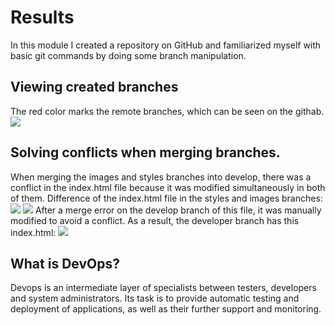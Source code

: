 # Results
In this module I created a repository on GitHub and familiarized myself with basic git commands by doing some branch manipulation.

## Viewing created branches
The red color marks the remote branches, which can be seen on the githab.
![](/screenshots/Picture1.png)

## Solving conflicts when merging branches.
When merging the images and styles branches into develop, there was a conflict in the index.html file because it was modified simultaneously in both of them. Difference of the index.html file in the styles and images branches:
![](/screenshots/Picture2.png)
![](/screenshots/Picture3.png)
After a merge error on the develop branch of this file, it was manually modified to avoid a conflict. As a result, the developer branch has this index.html:
![](/screenshots/Picture4.png)

## What is DevOps?
Devops is an intermediate layer of specialists between testers, developers and system administrators. Its task is to provide automatic testing and deployment of applications, as well as their further support and monitoring.